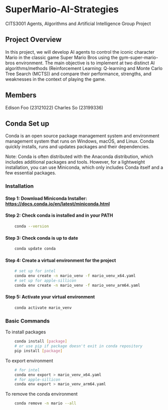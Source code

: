 # SuperMario-AI-Strategies
CITS3001 Agents, Algorithms and Artificial Intelligence Group Project

## Project Overview
In this project, we will develop AI agents to control the iconic character Mario in the classic game Super Mario Bros using the gym-super-mario-bros environment. The main objective is to implement at two distinct AI algorithms/methods (Reinforcement Learning: Q-learning and Monte Carlo Tree Search (MCTS)) and compare their performance, strengths, and weaknesses in the context of playing the game.

## Members
Edison Foo (23121022) Charles So (23199336)

## Conda Set up
Conda is an open source package management system and environment management system that runs on Windows, macOS, and Linux. Conda quickly installs, runs and updates packages and their dependencies.

Note: Conda is often distributed with the Anaconda distribution, which includes additional packages and tools. However, for a lightweight installation, you can use Miniconda, which only includes Conda itself and a few essential packages.

### Installation
#### Step 1: Download Miniconda Installer: https://docs.conda.io/en/latest/miniconda.html

#### Step 2: Check conda is installed and in your PATH
```bash
    conda --version
```
#### Step 3: Check conda is up to date
```bash
    conda update conda
```
#### Step 4: Create a virtual environment for the project
```bash
    # set up for intel
    conda env create -n mario_venv -f mario_venv_x64.yaml
    # set up for apple-sillicon
    conda env create -n mario_venv -f mario_venv_arm64.yaml
```
#### Step 5: Activate your virtual environment
```bash
    conda activate mario_venv
```
### Basic Commands
To install packages
```bash
    conda install [package]
    # or use pip if package doesn't exit in conda repository
    pip install [package]
```

To export environment
```bash
    # for intel
    conda env export > mario_venv_x64.yaml
    # for apple-sillicon
    conda env export > mario_venv_arm64.yaml
```
To remove the conda environment
```bash
    conda remove -n mario --all
```
